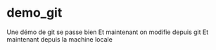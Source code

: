 # demo_git
Une démo de git se passe bien 
Et maintenant on modifie depuis git
Et maintenant depuis la machine locale
